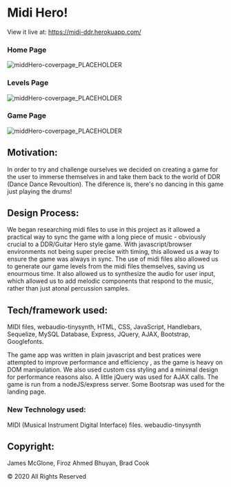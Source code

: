 # Midi Hero!

View it live at: <https://midi-ddr.herokuapp.com/>

### Home Page
![middHero-coverpage_PLACEHOLDER](https://github.com/jpmc3630/project2/blob/master/public/images/screenshot1.PNG)

### Levels Page
![middHero-coverpage_PLACEHOLDER](https://github.com/jpmc3630/project2/blob/master/public/images/screenshot2.PNG)

### Game Page
![middHero-coverpage_PLACEHOLDER](https://github.com/jpmc3630/project2/blob/master/public/images/screenshot3.PNG)

## Motivation:

In order to try and challenge ourselves we decided on creating a game for the user to immerse themselves in and take them back to the world of DDR (Dance Dance Revoultion). The diference is, there's no dancing in this game just playing the drums!

## Design Process:

We began researching midi files to use in this project as it allowed a practical way to sync the game with a long piece of music - obviously crucial to a DDR/Guitar Hero style game. With javascript/browser environments not being super precise with timing, this allowed us a way to ensure the game was always in sync. The use of midi files also allowed us to generate our game levels from the midi files themselves, saving us enourmous time. It also allowed us to synthesize the audio for user input, which allowed us to add melodic components that respond to the music, rather than just atonal percussion samples.

## Tech/framework used:

MIDI files, webaudio-tinysynth, HTML, CSS, JavaScript, Handlebars, Sequelize, MySQL Database, Express, JQuery, AJAX, Bootstrap, Googlefonts.

The game app was written in plain javascript and best pratices were attempted to improve performance and efficiency , as the game is heavy on DOM manipulation. We also used custom css styling and a minimal design for performance reasons also. A little jQuery was used for AJAX calls. The game is run from a nodeJS/express server. Some Bootsrap was used for the landing page.

### New Technology used:

MIDI (Musical Instrument Digital Interface) files.
webaudio-tinysynth

## Copyright:

James McGlone, Firoz Ahmed Bhuyan, Brad Cook

© 2020 All Rights Reserved
